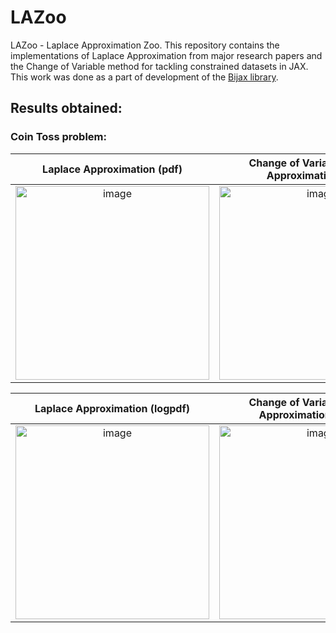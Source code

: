 # LAZoo
LAZoo - Laplace Approximation Zoo. This repository contains the implementations of Laplace Approximation from major research papers and the Change of Variable method for tackling constrained datasets in JAX. This work was done as a part of development of the [Bijax library](https://github.com/patel-zeel/bijax).

## Results obtained: 
### Coin Toss problem: 

| Laplace Approximation (pdf) | Change of Variable Laplace Approximation (pdf) | 
| :-: | :-: | 
| <img width="310" alt="image" src="https://user-images.githubusercontent.com/76394914/215183402-036dc169-6f61-455b-b304-df65e8a6ca77.png">|<img width="310" alt="image" src="https://user-images.githubusercontent.com/76394914/215182107-aa2bd595-df3c-457b-8dad-be2965a0073b.png">|

Laplace Approximation (logpdf) | Change of Variable Laplace Approximation (logpdf) |
| :-: | :-: |
 <img width="310" alt="image" src="https://user-images.githubusercontent.com/76394914/215182348-7d36fbd9-8559-4d6a-af7d-0ef5a2d53510.png">|<img width="310" alt="image" src="https://user-images.githubusercontent.com/76394914/215182412-27d7c431-5de5-4f11-a36a-2825c20671df.png">|
